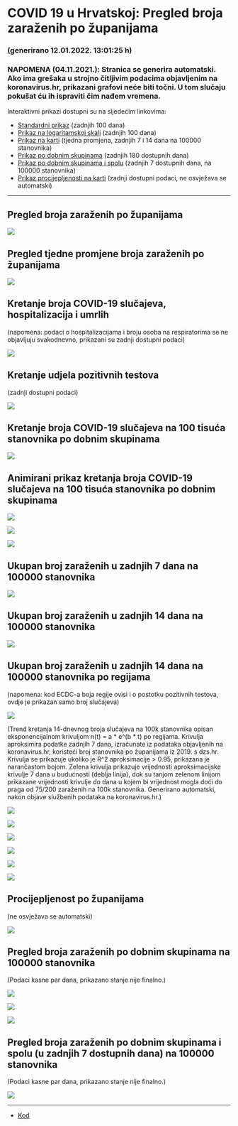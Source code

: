 # COVID 19 u Hrvatskoj: Pregled broja zaraženih po županijama

### (generirano 12.01.2022. 13:01:25 h)

### NAPOMENA (04.11.2021.): Stranica se generira automatski. Ako ima grešaka u strojno čitljivim podacima objavljenim na koronavirus.hr, prikazani grafovi neće biti točni. U tom slučaju pokušat ću ih ispraviti čim nađem vremena.

Interaktivni prikazi dostupni su na sljedećim linkovima:

- [Standardni prikaz](html/index.html) (zadnjih 100 dana)
- [Prikaz na logaritamskoj skali](html/index_log.html) (zadnjih 100 dana)
- [Prikaz na karti](html/index_map.html) (tjedna promjena, zadnjih 7 i 14 dana na 100000 stanovnika)
- [Prikaz po dobnim skupinama](html/index_per_age.html) (zadnjih 180 dostupnih dana)
- [Prikaz po dobnim skupinama i spolu](html/index_pyramid.html) (zadnjih 7 dostupnih dana, na 100000 stanovnika)
- [Prikaz procijepljenosti na karti](html/index_vaccination.html) (zadnji dostupni podaci, ne osvježava se automatski)

-----

## Pregled broja zaraženih po županijama

![](img/2022_01_11_line_plots.png)

## Pregled tjedne promjene broja zaraženih po županijama

![](img/2022_01_11_map.png)

## Kretanje broja COVID-19 slučajeva, hospitalizacija i umrlih

(napomena: podaci o hospitalizacijama i broju osoba na respiratorima se ne objavljuju svakodnevno, prikazani su zadnji dostupni podaci)

![](img/2022_01_11_cases_hospitalisations_deaths.png)

## Kretanje udjela pozitivnih testova

(zadnji dostupni podaci)

![](img/2022_01_11_percentage_positive_tests.png)

## Kretanje broja COVID-19 slučajeva na 100 tisuća stanovnika po dobnim skupinama

![](img/2022_01_11_cases_per_age_group_lines.png)

## Animirani prikaz kretanja broja COVID-19 slučajeva na 100 tisuća stanovnika po dobnim skupinama

![](img/2022_01_11anim_aug_1200.gif)

![](img/anim_cases_2022_01_11_vs_2020.gif)

![](img/2022_01_11all_counties_dots.png)

## Ukupan broj zaraženih u zadnjih 7 dana na 100000 stanovnika

![](img/2022_01_11_map_7_day_per_100k.png)

## Ukupan broj zaraženih u zadnjih 14 dana na 100000 stanovnika

![](img/2022_01_11_map_14_day_per_100k.png)

## Ukupan broj zaraženih u zadnjih 14 dana na 100000 stanovnika po regijama

(napomena: kod ECDC-a boja regije ovisi i o postotku pozitivnih testova, ovdje je prikazan samo broj slučajeva)

![](img/2022_01_11_map_14_day_per_100k_region.png)

(Trend kretanja 14-dnevnog broja slučajeva na 100k stanovnika opisan eksponencijalnom krivuljom n(t) = a * e^(b * t) po regijama. Krivulja aproksimira podatke zadnjih 7 dana, izračunate iz podataka objavljenih na koronavirus.hr, koristeći broj stanovnika po županijama iz 2019. s dzs.hr. Krivulja se prikazuje ukoliko je R^2 aproksimacije > 0.95, prikazana je narančastom bojom. Zelena krivulja prikazuje vrijednosti aproksimacijske krivulje 7 dana u budućnosti (deblja linija), dok su tanjom zelenom linijom prikazane vrijednosti krivulje do dana u kojem bi vrijednost mogla doći do praga od 75/200 zaraženih na 100k stanovnika. Generirano automatski, nakon objave službenih podataka na koronavirus.hr.)

![](img/2022_01_11_current_Jadranska_Hrvatska.png)

![](img/2022_01_11_current_Panonska_Hrvatska.png)

![](img/2022_01_11_current_Grad_Zagreb.png)

![](img/2022_01_11_current_Sjeverna_Hrvatska.png)

![](img/2022_01_11_current_Republika_Hrvatska.png)

![](img/2022_01_11_cases_hospitalisations_deaths_Republika_Hrvatska.png)

## Procijepljenost po županijama

(ne osvježava se automatski)

![](img/2022_01_11_vaccination.png)

## Pregled broja zaraženih po dobnim skupinama na 100000 stanovnika

(Podaci kasne par dana, prikazano stanje nije finalno.)

![](img/2022_01_11_per_age_group.png)

![](img/2022_01_11_per_age_group_all_0.png)

![](img/2022_01_11_per_age_group_all_1.png)

## Pregled broja zaraženih po dobnim skupinama i spolu (u zadnjih 7 dostupnih dana) na 100000 stanovnika

(Podaci kasne par dana, prikazano stanje nije finalno.)

![](img/2022_01_11_pyramid.png)

-----

- [Kod](https://github.com/ppalasek/covid_plots_croatia)



